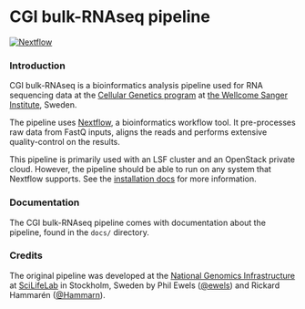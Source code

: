 # CGI bulk-RNAseq pipeline
[![Nextflow](https://img.shields.io/badge/nextflow-%E2%89%A50.24.0-brightgreen.svg)](https://www.nextflow.io/)

### Introduction

CGI bulk-RNAseq is a bioinformatics analysis pipeline used for RNA sequencing data at the [Cellular Genetics program](https://ngisweden.scilifelab.se/)
at [the Wellcome Sanger Institute](http://www.sanger.ac.uk/), Sweden.

The pipeline uses [Nextflow](https://www.nextflow.io), a bioinformatics workflow tool. It pre-processes raw data from FastQ inputs, aligns the reads and performs extensive quality-control on the results.

This pipeline is primarily used with an LSF cluster and an OpenStack private cloud. However, the pipeline should be able to run on any system that Nextflow supports. See the [installation docs](docs/installation.md) for more information.

### Documentation
The CGI bulk-RNAseq pipeline comes with documentation about the pipeline, found in the `docs/` directory.

### Credits
The original pipeline was developed at the [National Genomics Infrastructure](https://portal.scilifelab.se/genomics/) at [SciLifeLab](http://www.scilifelab.se/) in Stockholm, Sweden by Phil Ewels ([@ewels](https://github.com/ewels)) and Rickard Hammarén ([@Hammarn](https://github.com/Hammarn)).
